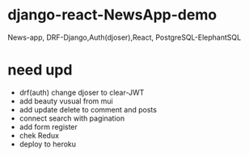 # django-react-NewsApp-demo
News-app, DRF-Django,Auth(djoser),React, PostgreSQL-ElephantSQL

# need upd
- drf(auth) change djoser to clear-JWT
- add beauty vusual from mui 
- add update delete to comment and posts
- connect search with pagination
- add form register
- chek Redux
- deploy to heroku
